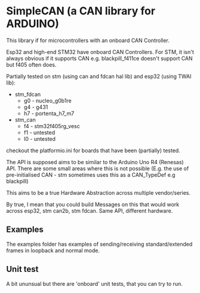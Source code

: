 # SimpleCAN (a CAN library for ARDUINO)

This library if for microcontrollers with an onboard CAN Controller.  

Esp32 and high-end STM32 have onboard CAN Controllers. For STM, it isn't always obvious if it supports CAN e.g. blackpill_f411ce doesn't support CAN but f405 often does.

Partially tested on stm (using can and fdcan hal lib) and esp32 (using TWAI lib):
 - stm_fdcan
   - g0 - nucleo_g0b1re 
   - g4 - g431
   - h7 - portenta_h7_m7
 - stm_can
   - f4 - stm32f405rg_vesc
   - f1 - untested
   - l0 - untested

checkout the platformio.ini for boards that have been (partially) tested.

The API is supposed aims to be similar to the Arduino Uno R4 (Renesas) API.
There are some small areas where this is not possible (E.g. the use of pre-initialised CAN - stm sometimes uses this as a CAN_TypeDef e.g blackpill)

This aims to be a true Hardware Abstraction across multiple vendor/series.

By true, I mean that you could build Messages on this that would work across esp32, stm can2b, stm fdcan. Same API, different hardware.

## Examples
The examples folder has examples of sending/receiving standard/extended frames in loopback and normal mode. 

## Unit test

A bit ununsual but there are 'onboard' unit tests, that you can try to run.


